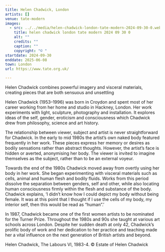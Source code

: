 ```yaml
---
title: Helen Chadwick, London
artists: []
venue: tate-modern
images:
  - src: ../../media/helen-chadwick-london-tate-modern-2024-09-30-0.webp
    title: helen chadwick london tate modern 2024 09 30 0
    alt: ""
    credits: ""
    caption: ""
    copyright: "© "
startdate: 2024-09-30
enddate: 2025-06-08
town: London
url: https://www.tate.org.uk/

---
```


Helen Chadwick combines powerful imagery and visceral materials, creating pieces that are both sensuous and unsettling

Helen Chadwick (1953–1996) was born in Croydon and spent most of her career working from her home and studio in Hackney, London. Her work experiments with light, sculpture, photography and installation. It explores ideas of the self, gender, eroticism and consciousness which Chadwick drew from philosophy, science and art history.

The relationship between viewer, subject and artist is never straightforward for Chadwick. In the early to mid 1980s the artist’s own naked body featured frequently in her work. These pieces express her memory or desires as bodily sensations rather than abstract thoughts. However, the artist’s face is hidden or averted, anonymising her body. The viewer is invited to imagine themselves as the subject, rather than to be an external voyeur.

Towards the end of the 1980s Chadwick moved away from overtly using her body in her work. She began experimenting with visceral materials such as cells, animal and human flesh and bodily fluids. Works from this period dissolve the separation between genders, self and other, while also locating human consciousness firmly within the flesh and substance of the body. Chadwick explains, ‘I didn’t know how I could depict my body without being female. It was at this point that I thought if I use the cells of my body, my interior self, then this would be read as “human”.’

In 1987, Chadwick became one of the first women artists to be nominated for the Turner Prize. Throughout the 1980s and 90s she taught at various art schools across London. Despite her sudden death at only 42, Chadwick’s prolific body of work and her dedication to her practice and teaching made her a vital influence on the next generation of British artists and beyond.

Helen Chadwick, The Labours VI, 1983-4.
© Estate of Helen Chadwick